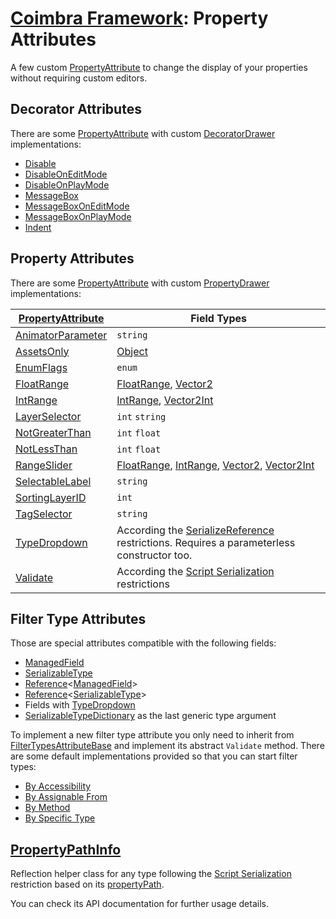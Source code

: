 # [Coimbra Framework](Index.md): Property Attributes

A few custom [PropertyAttribute] to change the display of your properties without requiring custom editors.

## Decorator Attributes

There are some [PropertyAttribute] with custom [DecoratorDrawer](https://docs.unity3d.com/ScriptReference/DecoratorDrawer.html) implementations:

- [Disable](../Coimbra/PropertyAttributes/DisableAttribute.cs)
- [DisableOnEditMode](../Coimbra/PropertyAttributes/DisableOnEditModeAttribute.cs)
- [DisableOnPlayMode](../Coimbra/PropertyAttributes/DisableOnPlayModeAttribute.cs)
- [MessageBox](../Coimbra/PropertyAttributes/MessageBoxAttribute.cs)
- [MessageBoxOnEditMode](../Coimbra/PropertyAttributes/MessageBoxOnEditModeAttribute.cs)
- [MessageBoxOnPlayMode](../Coimbra/PropertyAttributes/MessageBoxOnPlayModeAttribute.cs)
- [Indent](../Coimbra/PropertyAttributes/IndentAttribute.cs)

## Property Attributes

There are some [PropertyAttribute] with custom [PropertyDrawer](https://docs.unity3d.com/ScriptReference/PropertyDrawer.html) implementations:

| [PropertyAttribute]                                                              | Field Types                                                                                |
|----------------------------------------------------------------------------------|--------------------------------------------------------------------------------------------|
| [AnimatorParameter](../Coimbra/PropertyAttributes/AnimatorParameterAttribute.cs) | `string`                                                                                   |
| [AssetsOnly](../Coimbra/PropertyAttributes/AssetsOnlyAttribute.cs)               | [Object]                                                                                   |
| [EnumFlags](../Coimbra/PropertyAttributes/EnumFlagsAttribute.cs)                 | `enum`                                                                                     |
| [FloatRange](../Coimbra/PropertyAttributes/FloatRangeAttribute.cs)               | [FloatRange], [Vector2]                                                                    |
| [IntRange](../Coimbra/PropertyAttributes/IntRangeAttribute.cs)                   | [IntRange], [Vector2Int]                                                                   |
| [LayerSelector](../Coimbra/PropertyAttributes/LayerSelectorAttribute.cs)         | `int` `string`                                                                             |
| [NotGreaterThan](../Coimbra/PropertyAttributes/NotGreaterThanAttribute.cs)       | `int` `float`                                                                              |
| [NotLessThan](../Coimbra/PropertyAttributes/NotLessThanAttribute.cs)             | `int` `float`                                                                              |
| [RangeSlider](../Coimbra/PropertyAttributes/RangeSliderAttribute.cs)             | [FloatRange], [IntRange], [Vector2], [Vector2Int]                                          |
| [SelectableLabel](../Coimbra/PropertyAttributes/SelectableLabelAttribute.cs)     | `string`                                                                                   |
| [SortingLayerID](../Coimbra/PropertyAttributes/SortingLayerIDAttribute.cs)       | `int`                                                                                      |
| [TagSelector](../Coimbra/PropertyAttributes/TagSelectorAttribute.cs)             | `string`                                                                                   |
| [TypeDropdown](../Coimbra/PropertyAttributes/TypeDropdownAttribute.cs)           | According the [SerializeReference] restrictions. Requires a parameterless constructor too. |
| [Validate](../Coimbra/PropertyAttributes/ValidateAttribute.cs)                   | According the [Script Serialization] restrictions                                          |

## Filter Type Attributes

Those are special attributes compatible with the following fields:

- [ManagedField]
- [SerializableType]
- [Reference]<[ManagedField]>
- [Reference]<[SerializableType]>
- Fields with [TypeDropdown](../Coimbra/PropertyAttributes/TypeDropdownAttribute.cs)
- [SerializableTypeDictionary] as the last generic type argument

To implement a new filter type attribute you only need to inherit from [FilterTypesAttributeBase](../Coimbra/FilterTypesAttributeBase.cs) and implement its abstract `Validate` method.
There are some default implementations provided so that you can start filter types:

- [By Accessibility](../Coimbra/FilterTypesAttributes/FilterTypesByAccessibilityAttribute.cs)
- [By Assignable From](../Coimbra/FilterTypesAttributes/FilterTypesByAssignableFromAttribute.cs)
- [By Method](../Coimbra/FilterTypesAttributes/FilterTypesByMethodAttribute.cs)
- [By Specific Type](../Coimbra/FilterTypesAttributes/FilterTypesBySpecificTypeAttribute.cs)

## [PropertyPathInfo]

Reflection helper class for any type following the [Script Serialization] restriction based on its [propertyPath](https://docs.unity3d.com/ScriptReference/SerializedProperty-propertyPath.html).

You can check its API documentation for further usage details.

[FloatRange]:<../Coimbra/FloatRange.cs>

[IntRange]:<../Coimbra/IntRange.cs>

[ManagedField]:<../Coimbra/ManagedField`1.cs>

[PropertyPathInfo]:<../Coimbra/PropertyPathInfo.cs>

[Reference]:<../Coimbra/Reference`1.cs>

[SerializableType]:<../Coimbra/SerializableType`1.cs>

[SerializableTypeDictionary]:<../Coimbra/SerializableTypeDictionary`3.cs>

[Object]:<https://docs.unity3d.com/ScriptReference/Object.html>

[PropertyAttribute]:<https://docs.unity3d.com/ScriptReference/PropertyAttribute.html>

[PropertyDrawer]:<https://docs.unity3d.com/ScriptReference/PropertyDrawer.html>

[Script Serialization]:<https://docs.unity.cn/Documentation/Manual/script-Serialization.html>

[SerializeField]:<https://docs.unity3d.com/ScriptReference/SerializeField.html>

[SerializeReference]:<https://docs.unity3d.com/ScriptReference/SerializeReference.html>

[Vector2]:<https://docs.unity3d.com/ScriptReference/Vector2.html>

[Vector2Int]:<https://docs.unity3d.com/ScriptReference/Vector2Int.html>
